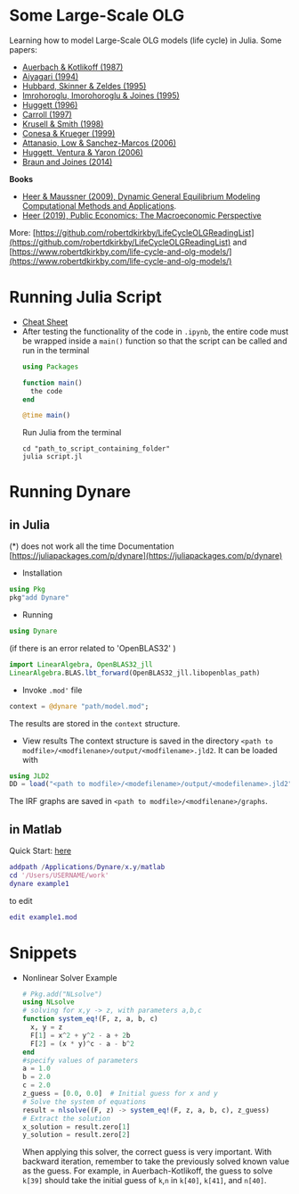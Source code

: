 # Some Large-Scale OLG
Learning how to model Large-Scale OLG models (life cycle) in Julia. Some papers:

- [Auerbach & Kotlikoff (1987)](https://kotlikoff.net/wp-content/uploads/2019/03/Dynamic-Fiscal-Policy_1.pdf)
- [Aiyagari (1994)](http://drphilipshaw.com/AyagariQJE94.pdf)
- [Hubbard, Skinner & Zeldes (1995)](https://doi.org/10.1086/261987)
- [Imrohoroglu, Imorohoroglu & Joines (1995)](https://doi.org/10.1007/BF01213942)
- [Huggett (1996)](http://drphilipshaw.com/Huggett%201996.pdf)
- [Carroll (1997)](https://doi.org/10.1162/003355397555109)
- [Krusell & Smith (1998)](http://www.econ.yale.edu/smith/250034.pdf)
- [Conesa & Krueger (1999)](https://doi.org/10.1006/redy.1998.0039)
- [Attanasio, Low & Sanchez-Marcos (2006)](https://doi.org/10.1257/aer.98.4.1517)
- [Huggett, Ventura & Yaron (2006)](https://doi.org/10.1016/j.jmoneco.2005.10.013)
- [Braun and Joines (2014)](https://www.sciencedirect.com/science/article/pii/S0165188915000780)

**Books**
- [Heer & Maussner (2009), Dynamic General Equilibrium Modeling Computational Methods and Applications](https://www.uni-augsburg.de/en/fakultaet/wiwi/prof/vwl/heer/dsge-book/).
- [Heer (2019), Public Economics: The Macroeconomic Perspective](https://www.uni-augsburg.de/en/fakultaet/wiwi/prof/vwl/heer/pubec-book/)

More: [https://github.com/robertdkirkby/LifeCycleOLGReadingList](https://github.com/robertdkirkby/LifeCycleOLGReadingList) and [https://www.robertdkirkby.com/life-cycle-and-olg-models/](https://www.robertdkirkby.com/life-cycle-and-olg-models/)

# Running Julia Script
- [Cheat Sheet](https://cheatsheet.juliadocs.org/)
- After testing the functionality of the code in `.ipynb`, the entire code must be wrapped inside a `main()` function so that the script can be called and run in the terminal
  ```julia
  using Packages

  function main()
    the code
  end

  @time main()

  ```
  Run Julia from the terminal
  ```shell
  cd "path_to_script_containing_folder"
  julia script.jl
  ```

# Running Dynare

## in Julia
(*) does not work all the time
Documentation [https://juliapackages.com/p/dynare](https://juliapackages.com/p/dynare)
- Installation
```julia
using Pkg
pkg"add Dynare"
```
- Running
```julia
using Dynare
```
(if there is an error related to 'OpenBLAS32' )

```julia
import LinearAlgebra, OpenBLAS32_jll
LinearAlgebra.BLAS.lbt_forward(OpenBLAS32_jll.libopenblas_path)
```
- Invoke `.mod'` file
```julia
context = @dynare "path/model.mod";
```
The results are stored in the `context` structure.
- View results
The context structure is saved in the directory `<path to modfile>/<modfilenane>/output/<modfilename>.jld2`. It can be loaded with
```julia
using JLD2
DD = load("<path to modfile>/<modefilename>/output/<modefilename>.jld2")``
```
The IRF graphs are saved in `<path to modfile>/<modfilenane>/graphs`.

## in Matlab
Quick Start: [here](https://www.dynare.org/resources/quick_start/)
```matlab
addpath /Applications/Dynare/x.y/matlab
cd '/Users/USERNAME/work'
dynare example1
```
to edit
```matlab
edit example1.mod
```

# Snippets
- Nonlinear Solver Example

  ```julia
  # Pkg.add("NLsolve")
  using NLsolve
  # solving for x,y -> z, with parameters a,b,c
  function system_eq!(F, z, a, b, c)
    x, y = z
    F[1] = x^2 + y^2 - a + 2b
    F[2] = (x * y)^c - a - b^2
  end
  #specify values of parameters
  a = 1.0  
  b = 2.0
  c = 2.0
  z_guess = [0.0, 0.0]  # Initial guess for x and y
  # Solve the system of equations
  result = nlsolve((F, z) -> system_eq!(F, z, a, b, c), z_guess)
  # Extract the solution
  x_solution = result.zero[1]
  y_solution = result.zero[2]
  ```

  When applying this solver, the correct guess is very important. With backward iteration, remember to take the previously solved known value as the guess. For example, in Auerbach-Kotlikoff, the guess to solve `k[39]` should take the initial guess of `k`,`n` in `k[40]`, `k[41]`, and `n[40]`.
  
